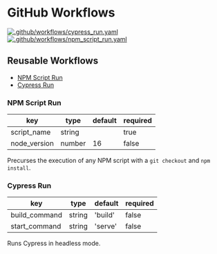 # GitHub Workflows

[![.github/workflows/cypress_run.yaml](https://github.com/MatthewZito/.github/actions/workflows/cypress_run.yaml/badge.svg)](https://github.com/MatthewZito/.github/actions/workflows/cypress_run.yaml)
[![.github/workflows/npm_script_run.yaml](https://github.com/MatthewZito/.github/actions/workflows/npm_script_run.yaml/badge.svg)](https://github.com/MatthewZito/.github/actions/workflows/npm_script_run.yaml)

## Reusable Workflows

- [NPM Script Run](#npm_script_run)
- [Cypress Run](#cypress_run)

### NPM Script Run <a name="npm_script_run"></a>

| key          | type   | default | required |
|--------------|--------|---------|----------|
| script_name  | string |         | true     |
| node_version | number | 16      | false    |

Precurses the execution of any NPM script with a `git checkout` and `npm install`.

### Cypress Run <a name="cypress_run"></a>

| key          | type   | default | required |
|--------------|--------|---------|----------|
| build_command  | string |   'build'      | false     |
| start_command | string | 'serve'    | false    |

Runs Cypress in headless mode.
